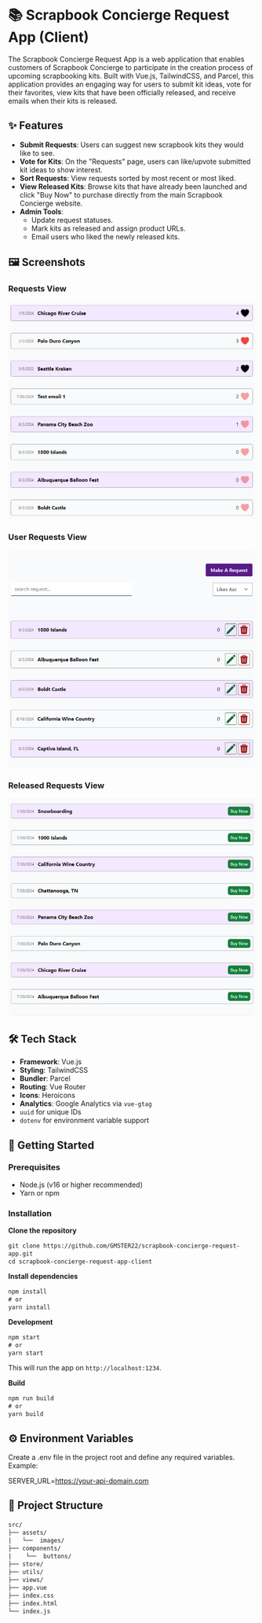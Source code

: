 # 📚 Scrapbook Concierge Request App (Client)
The Scrapbook Concierge Request App is a web application that enables customers of Scrapbook Concierge to participate in the creation process of upcoming scrapbooking kits. Built with Vue.js, TailwindCSS, and Parcel, this application provides an engaging way for users to submit kit ideas, vote for their favorites, view kits that have been officially released, and receive emails when their kits is released.


## ✨ Features
- **Submit Requests**: Users can suggest new scrapbook kits they would like to see.
- **Vote for Kits**: On the "Requests" page, users can like/upvote submitted kit ideas to show interest.
- **Sort Requests**: View requests sorted by most recent or most liked.
- **View Released Kits**: Browse kits that have already been launched and click "Buy Now" to purchase directly from the main Scrapbook Concierge website.
- **Admin Tools**:
  - Update request statuses.
  - Mark kits as released and assign product URLs.
  - Email users who liked the newly released kits.


## 🖼️ Screenshots
### Requests View
![Requests view.](/src/assets/images/all-requests.png "Requests view.")

### User Requests View
![User Requests view.](/src/assets/images/my-requests.png "User Requests view.")

### Released Requests View
![Released Requests view.](/src/assets/images/released-requests.png "Released Requests view.")


## 🛠️ Tech Stack
* **Framework**: Vue.js
* **Styling**: TailwindCSS
* **Bundler**: Parcel
* **Routing**: Vue Router
* **Icons**: Heroicons
* **Analytics**: Google Analytics via `vue-gtag`
* `uuid` for unique IDs
* `dotenv` for environment variable support


## 🚀 Getting Started
### Prerequisites
* Node.js (v16 or higher recommended)
* Yarn or npm

### Installation

**Clone the repository**
```
git clone https://github.com/GMSTER22/scrapbook-concierge-request-app.git
cd scrapbook-concierge-request-app-client
```

**Install dependencies**
```
npm install
# or
yarn install
```

**Development**
```
npm start
# or
yarn start
```
This will run the app on `http://localhost:1234`.

**Build**
```
npm run build
# or
yarn build
```


## ⚙️ Environment Variables
Create a .env file in the project root and define any required variables. Example:

SERVER_URL=https://your-api-domain.com


## 📂 Project Structure

    src/    
    ├── assets/
    |   └──  images/
    ├── components/
    |    └──  buttons/
    ├── store/
    ├── utils/
    ├── views/
    ├── app.vue
    ├── index.css
    ├── index.html
    └── index.js

